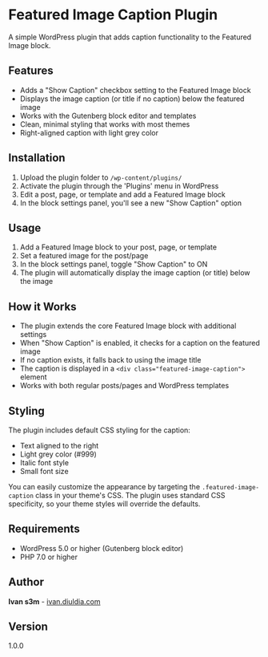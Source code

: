 # Featured Image Caption Plugin

A simple WordPress plugin that adds caption functionality to the Featured Image block.

## Features

- Adds a "Show Caption" checkbox setting to the Featured Image block
- Displays the image caption (or title if no caption) below the featured image
- Works with the Gutenberg block editor and templates
- Clean, minimal styling that works with most themes
- Right-aligned caption with light grey color

## Installation

1. Upload the plugin folder to `/wp-content/plugins/`
2. Activate the plugin through the 'Plugins' menu in WordPress
3. Edit a post, page, or template and add a Featured Image block
4. In the block settings panel, you'll see a new "Show Caption" option

## Usage

1. Add a Featured Image block to your post, page, or template
2. Set a featured image for the post/page
3. In the block settings panel, toggle "Show Caption" to ON
4. The plugin will automatically display the image caption (or title) below the image

## How it Works

- The plugin extends the core Featured Image block with additional settings
- When "Show Caption" is enabled, it checks for a caption on the featured image
- If no caption exists, it falls back to using the image title
- The caption is displayed in a `<div class="featured-image-caption">` element
- Works with both regular posts/pages and WordPress templates

## Styling

The plugin includes default CSS styling for the caption:
- Text aligned to the right
- Light grey color (#999)
- Italic font style
- Small font size

You can easily customize the appearance by targeting the `.featured-image-caption` class in your theme's CSS. The plugin uses standard CSS specificity, so your theme styles will override the defaults.

## Requirements

- WordPress 5.0 or higher (Gutenberg block editor)
- PHP 7.0 or higher

## Author

**Ivan s3m** - [ivan.diuldia.com](https://ivan.diuldia.com)

## Version

1.0.0
